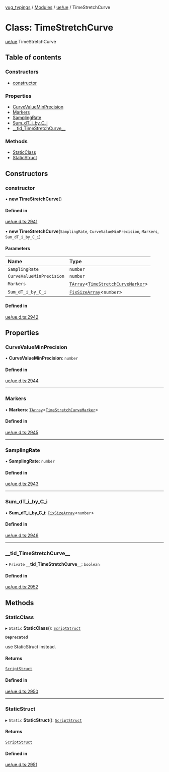 [yug_typings](../README.md) / [Modules](../modules.md) / [ue/ue](../modules/ue_ue.md) / TimeStretchCurve

# Class: TimeStretchCurve

[ue/ue](../modules/ue_ue.md).TimeStretchCurve

## Table of contents

### Constructors

- [constructor](ue_ue.TimeStretchCurve.md#constructor)

### Properties

- [CurveValueMinPrecision](ue_ue.TimeStretchCurve.md#curvevalueminprecision)
- [Markers](ue_ue.TimeStretchCurve.md#markers)
- [SamplingRate](ue_ue.TimeStretchCurve.md#samplingrate)
- [Sum\_dT\_i\_by\_C\_i](ue_ue.TimeStretchCurve.md#sum_dt_i_by_c_i)
- [\_\_tid\_TimeStretchCurve\_\_](ue_ue.TimeStretchCurve.md#__tid_timestretchcurve__)

### Methods

- [StaticClass](ue_ue.TimeStretchCurve.md#staticclass)
- [StaticStruct](ue_ue.TimeStretchCurve.md#staticstruct)

## Constructors

### constructor

• **new TimeStretchCurve**()

#### Defined in

[ue/ue.d.ts:2941](https://github.com/YugMetaverse/yug_typings/blob/b7d9b19/ue/ue.d.ts#L2941)

• **new TimeStretchCurve**(`SamplingRate`, `CurveValueMinPrecision`, `Markers`, `Sum_dT_i_by_C_i`)

#### Parameters

| Name | Type |
| :------ | :------ |
| `SamplingRate` | `number` |
| `CurveValueMinPrecision` | `number` |
| `Markers` | [`TArray`](../interfaces/ue_puerts.TArray.md)<[`TimeStretchCurveMarker`](ue_ue.TimeStretchCurveMarker.md)\> |
| `Sum_dT_i_by_C_i` | [`FixSizeArray`](../interfaces/ue_puerts.FixSizeArray.md)<`number`\> |

#### Defined in

[ue/ue.d.ts:2942](https://github.com/YugMetaverse/yug_typings/blob/b7d9b19/ue/ue.d.ts#L2942)

## Properties

### CurveValueMinPrecision

• **CurveValueMinPrecision**: `number`

#### Defined in

[ue/ue.d.ts:2944](https://github.com/YugMetaverse/yug_typings/blob/b7d9b19/ue/ue.d.ts#L2944)

___

### Markers

• **Markers**: [`TArray`](../interfaces/ue_puerts.TArray.md)<[`TimeStretchCurveMarker`](ue_ue.TimeStretchCurveMarker.md)\>

#### Defined in

[ue/ue.d.ts:2945](https://github.com/YugMetaverse/yug_typings/blob/b7d9b19/ue/ue.d.ts#L2945)

___

### SamplingRate

• **SamplingRate**: `number`

#### Defined in

[ue/ue.d.ts:2943](https://github.com/YugMetaverse/yug_typings/blob/b7d9b19/ue/ue.d.ts#L2943)

___

### Sum\_dT\_i\_by\_C\_i

• **Sum\_dT\_i\_by\_C\_i**: [`FixSizeArray`](../interfaces/ue_puerts.FixSizeArray.md)<`number`\>

#### Defined in

[ue/ue.d.ts:2946](https://github.com/YugMetaverse/yug_typings/blob/b7d9b19/ue/ue.d.ts#L2946)

___

### \_\_tid\_TimeStretchCurve\_\_

• `Private` **\_\_tid\_TimeStretchCurve\_\_**: `boolean`

#### Defined in

[ue/ue.d.ts:2952](https://github.com/YugMetaverse/yug_typings/blob/b7d9b19/ue/ue.d.ts#L2952)

## Methods

### StaticClass

▸ `Static` **StaticClass**(): [`ScriptStruct`](ue_ue.ScriptStruct.md)

**`Deprecated`**

use StaticStruct instead.

#### Returns

[`ScriptStruct`](ue_ue.ScriptStruct.md)

#### Defined in

[ue/ue.d.ts:2950](https://github.com/YugMetaverse/yug_typings/blob/b7d9b19/ue/ue.d.ts#L2950)

___

### StaticStruct

▸ `Static` **StaticStruct**(): [`ScriptStruct`](ue_ue.ScriptStruct.md)

#### Returns

[`ScriptStruct`](ue_ue.ScriptStruct.md)

#### Defined in

[ue/ue.d.ts:2951](https://github.com/YugMetaverse/yug_typings/blob/b7d9b19/ue/ue.d.ts#L2951)

